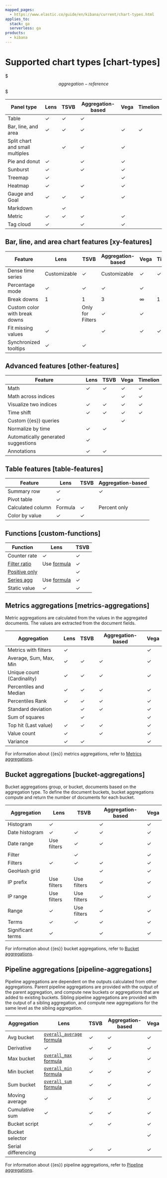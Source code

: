 ```yaml
---
mapped_pages:
  - https://www.elastic.co/guide/en/kibana/current/chart-types.html
applies_to:
  stack: ga
  serverless: ga
products:
  - kibana
---
```


# Supported chart types [chart-types]

$$$aggregation-reference$$$

| Panel type | **Lens** | **TSVB** | **Aggregation-based** | **Vega** | **Timelion** |
| --- | --- | --- | --- | --- | --- |
| Table | &check; | &check; | &check; |  |  |
| Bar, line, and area | &check; | &check; | &check; | &check; | &check; |
| Split chart and small multiples |  | &check; | &check; | &check; |  |
| Pie and donut | &check; |  | &check; | &check; |  |
| Sunburst | &check; |  | &check; | &check; |  |
| Treemap | &check; |  |  | &check; |  |
| Heatmap | &check; |  | &check; | &check; |  |
| Gauge and Goal | &check; | &check; | &check; | &check; |  |
| Markdown |  | &check; |  |  |  |
| Metric | &check; | &check; | &check; | &check; |  |
| Tag cloud | &check; |  | &check; | &check; |  |


## Bar, line, and area chart features [xy-features]

| Feature | **Lens** | **TSVB** | **Aggregation-based** | **Vega** | **Timelion** |
| --- | --- | --- | --- | --- | --- |
| Dense time series | Customizable | &check; | Customizable | &check; | &check; |
| Percentage mode | &check; | &check; | &check; | &check; |  |
| Break downs | 1 | 1 | 3 | ∞ | 1 |
| Custom color with break downs |  | Only for Filters | &check; | &check; |  |
| Fit missing values | &check; |  | &check; | &check; | &check; |
| Synchronized tooltips | &check; | &check; |  |  |  |


## Advanced features [other-features]

| Feature | **Lens** | **TSVB** | **Vega** | **Timelion** |
| --- | --- | --- | --- | --- |
| Math | &check; | &check; | &check; | &check; |
| Math across indices |  |  | &check; | &check; |
| Visualize two indices | &check; | &check; | &check; | &check; |
| Time shift | &check; | &check; | &check; | &check; |
| Custom {{es}} queries |  |  | &check; |  |
| Normalize by time | &check; | &check; |  |  |
| Automatically generated suggestions | &check; |  |  |  |
| Annotations | &check; | &check; |  |  |


## Table features [table-features]

| Feature | **Lens** | **TSVB** | **Aggregation-based** |
| --- | --- | --- | --- |
| Summary row | &check; |  | &check; |
| Pivot table | &check; |  |  |
| Calculated column | Formula | &check; | Percent only |
| Color by value | &check; | &check; |  |


## Functions [custom-functions]

| Function | **Lens** | **TSVB** |
| --- | --- | --- |
| Counter rate | &check; | &check; |
| [Filter ratio](legacy-editors/tsvb.md#tsvb-function-reference) | Use [formula](lens.md#lens-formulas) | &check; |
| [Positive only](legacy-editors/tsvb.md#tsvb-function-reference) |  | &check; |
| [Series agg](legacy-editors/tsvb.md#tsvb-function-reference) | Use [formula](lens.md#lens-formulas) | &check; |
| Static value | &check; | &check; |


## Metrics aggregations [metrics-aggregations]

Metric aggregations are calculated from the values in the aggregated documents. The values are extracted from the document fields.

| Aggregation | **Lens** | **TSVB** | **Aggregation-based** | **Vega** |
| --- | --- | --- | --- | --- |
| Metrics with filters | &check; |  |  | &check; |
| Average, Sum, Max, Min | &check; | &check; | &check; | &check; |
| Unique count (Cardinality) | &check; | &check; | &check; | &check; |
| Percentiles and Median | &check; | &check; | &check; | &check; |
| Percentiles Rank | &check; | &check; | &check; | &check; |
| Standard deviation |  | &check; | &check; | &check; |
| Sum of squares |  | &check; |  | &check; |
| Top hit (Last value) | &check; | &check; | &check; | &check; |
| Value count | &check; |  | &check; | &check; |
| Variance | &check; | &check; |  | &check; |

For information about {{es}} metrics aggregations, refer to [Metrics aggregations](elasticsearch://reference/aggregations/metrics.md).


## Bucket aggregations [bucket-aggregations]

Bucket aggregations group, or bucket, documents based on the aggregation type. To define the document buckets, bucket aggregations compute and return the number of documents for each bucket.

| Aggregation | **Lens** | **TSVB** | **Aggregation-based** | **Vega** |
| --- | --- | --- | --- | --- |
| Histogram | &check; |  | &check; | &check; |
| Date histogram | &check; | &check; | &check; | &check; |
| Date range | Use filters | &check; | &check; | &check; |
| Filter |  | &check; |  | &check; |
| Filters | &check; | &check; | &check; | &check; |
| GeoHash grid |  |  | &check; | &check; |
| IP prefix | Use filters | Use filters | &check; | &check; |
| IP range | Use filters | Use filters | &check; | &check; |
| Range | &check; | Use filters | &check; | &check; |
| Terms | &check; | &check; | &check; | &check; |
| Significant terms | &check; |  | &check; | &check; |

For information about {{es}} bucket aggregations, refer to [Bucket aggregations](elasticsearch://reference/aggregations/bucket.md).


## Pipeline aggregations [pipeline-aggregations]

Pipeline aggregations are dependent on the outputs calculated from other aggregations. Parent pipeline aggregations are provided with the output of the parent aggregation, and compute new buckets or aggregations that are added to existing buckets. Sibling pipeline aggregations are provided with the output of a sibling aggregation, and compute new aggregations for the same level as the sibling aggregation.

| Aggregation | **Lens** | **TSVB** | **Aggregation-based** | **Vega** |
| --- | --- | --- | --- | --- |
| Avg bucket | [`overall_average` formula](lens.md#lens-formulas) | &check; | &check; | &check; |
| Derivative | &check; | &check; | &check; | &check; |
| Max bucket | [`overall_max` formula](lens.md#lens-formulas) | &check; | &check; | &check; |
| Min bucket | [`overall_min` formula](lens.md#lens-formulas) | &check; | &check; | &check; |
| Sum bucket | [`overall_sum` formula](lens.md#lens-formulas) | &check; | &check; | &check; |
| Moving average | &check; | &check; | &check; | &check; |
| Cumulative sum | &check; | &check; | &check; | &check; |
| Bucket script |  | &check; | &check; | &check; |
| Bucket selector |  |  |  | &check; |
| Serial differencing |  | &check; | &check; | &check; |

For information about {{es}} pipeline aggregations, refer to [Pipeline aggregations](elasticsearch://reference/aggregations/pipeline.md).

